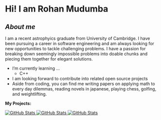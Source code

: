 # Hi! I am Rohan Mudumba 

## ***About me***

I am a recent astrophyics graduate from University of Cambridge. I have been pursuing a career in software engineering and am always looking for new opportunities to tackle challenging problems. I have a passion for breaking down seemingly impossible problems into doable chunks and piecing them together for elegant solutions.
- I’m currently learning ...
  - C++
- I am looking forward to contribute into related open source projects
- Aside from coding, you can find me writing papers on applying math to every day dilemmas, reading novels in japanese, playing chess, golfing, and weightlifting.

__My Projects:__

<div>
  <p>
    <a href="https://github.com/RohanM2000/Shogi.git">
      <img src="https://github-readme-stats.vercel.app/api/pin/?username=RohanM2000&repo=Shogi" alt="GitHub Stats" />
    </a>
    <a href="https://github.com/RohanM2000/3d-physics-engine.git">
      <img src="https://github-readme-stats.vercel.app/api/pin/?username=RohanM2000&repo=3d-physics-engine" alt="GitHub Stats" />
    </a>
    <a href="https://github.com/RohanM2000/slide-squad.git">
      <img src="https://github-readme-stats.vercel.app/api/pin/?username=RohanM2000&repo=slide-squad" alt="GitHub Stats" />
    </a>
  </p>
</div>

